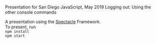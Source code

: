 Presentation for San Diego JavaScript, May 2019
Logging out: Using the other console commands

A presentation using the [Spectacle](https://github.com/FormidableLabs/spectacle/) Framework.  
To present, run  
``npm install``  
``npm start``
